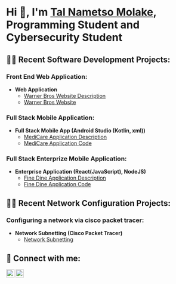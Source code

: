<h1>Hi 👋, I'm <a href="https://www.linkedin.com/in/tal-molake-501594297/">Tal Nametso Molake</a>, <br/><a>Programming Student and Cybersecurity Student</a>

<h2>👨‍💻 Recent Software Development Projects:</h2>
<h3>Front End Web Application:</h3>

- <b>Web Application</b>
  - [Warner Bros Website Description](https://github.com/talmolake/warner)
  - [Warner Bros Website](https://talmolake.github.io/warner/)
    
<h3>Full Stack Mobile Application:</h3>

- <b>Full Stack Mobile App (Android Studio (Kotlin, xml))</b>
  - [MediCare Application Description](https://github.com/talmolake/medicare#readme-ov-file)
  - [MediCare Application Code](https://github.com/talmolake/medicare)

<h3>Full Stack Enterprize Mobile Application:</h3>

- <b>Enterprise Application (React(JavaScript), NodeJS)</b>
  - [Fine Dine Application Description](https://github.com/talmolake/finedine#readme-ov-file)
  - [Fine Dine Application Code](https://github.com/talmolake/finedine)

<h2>👨‍💻 Recent Network Configuration Projects:</h2>
<h3>Configuring a network via cisco packet tracer:</h3>

- <b>Network Subnetting (Cisco Packet Tracer)</b>
  - [Network Subnetting](https://github.com/talmolake/network-subnetting)


<h2>🤳 Connect with me:</h2>

<a href="mailto:talmolake@gmail.com">
  <img align="left" alt="TalMolake | Gmail" width="22px" src="https://cdn.jsdelivr.net/npm/simple-icons@v3/icons/gmail.svg" />
</a>
<a href="https://www.linkedin.com/in/tal-molake-501594297/">
  <img align="left" alt="TalMolake | LinkedIn" width="22px" src="https://cdn.jsdelivr.net/npm/simple-icons@v3/icons/linkedin.svg" />
</a>

<!--
**talmolake/talmolake** is a ✨ _special_ ✨ repository because its `README.md` (this file) appears on your GitHub profile.

Here are some ideas to get you started:

- 🔭 I’m currently working on ...
- 🌱 I’m currently learning ...
- 👯 I’m looking to collaborate on ...
- 🤔 I’m looking for help with ...
- 💬 Ask me about ...
- 📫 How to reach me: ...
- 😄 Pronouns: ...
- ⚡ Fun fact: ...
-->
